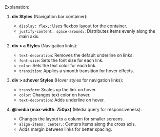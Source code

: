 
Explanation:

1. **div Styles** (Navigation bar container):
   - `display: flex;`: Uses flexbox layout for the container.
   - `justify-content: space-around;`: Distributes items evenly along the main axis.

2. **div > a Styles** (Navigation links):
   - `text-decoration`: Removes the default underline on links.
   - `font-size`: Sets the font size for each link.
   - `color`: Sets the text color for each link.
   - `transition`: Applies a smooth transition for hover effects.

3. **div > a:hover Styles** (Hover styles for navigation links):
   - `transform`: Scales up the link on hover.
   - `color`: Changes text color on hover.
   - `text-decoration`: Adds underline on hover.

4. **@media (max-width: 750px)** (Media query for responsiveness):
   - Changes the layout to a column for smaller screens.
   - `align-items: center;`: Centers items along the cross axis.
   - Adds margin between links for better spacing.
